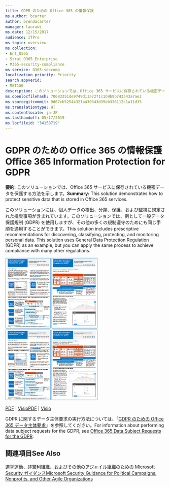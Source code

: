 ```yaml
---
title: GDPR のための Office 365 の情報保護
ms.author: bcarter
author: brendacarter
manager: laurawi
ms.date: 12/15/2017
audience: ITPro
ms.topic: overview
ms.collection:
- Ent_O365
- Strat_O365_Enterprise
- M365-security-compliance
ms.service: O365-seccomp
localization_priority: Priority
search.appverid:
- MET150
description: このソリューションでは、Office 365 サービスに保存されている機密データを保護する方法を示します。
ms.openlocfilehash: 70683351de9749d11a7271c1b9b9b743543a7ae2
ms.sourcegitcommit: 9d67cb52544321a430343d39eb336112c1a11d35
ms.translationtype: HT
ms.contentlocale: ja-JP
ms.lasthandoff: 05/17/2019
ms.locfileid: "34158719"
---
```

# <a name="office-365-information-protection-for-gdpr"></a><span data-ttu-id="d2d61-103">GDPR のための Office 365 の情報保護</span><span class="sxs-lookup"><span data-stu-id="d2d61-103">Office 365 Information Protection for GDPR</span></span>

 <span data-ttu-id="d2d61-104">**要約:** このソリューションでは、Office 365 サービスに保存されている機密データを保護する方法を示します。</span><span class="sxs-lookup"><span data-stu-id="d2d61-104">**Summary:** This solution demonstrates how to protect sensitive data that is stored in Office 365 services.</span></span>
  
<span data-ttu-id="d2d61-p101">このソリューションには、個人データの検出、分類、保護、および監視に規定された推奨事項が含まれています。このソリューションでは、例として一般データ保護規制 (GDPR) を使用しますが、その他の多くの規制遵守のためにも同じ手順を適用することができます。</span><span class="sxs-lookup"><span data-stu-id="d2d61-p101">This solution includes prescriptive recommendations for discovering, classifying, protecting, and monitoring personal data. This solution uses General Data Protection Regulation (GDPR) as an example, but you can apply the same process to achieve compliance with many other regulations.</span></span>

<span data-ttu-id="d2d61-107">[![GDPR のための Office 365 の情報保護ポスターのサムネイル画像](media/InfoProtectGDPR-Poster/o365infoprotectforgdpr-thumb.png)](http://download.microsoft.com/download/E/C/D/ECD5A339-EF10-4420-B3A9-99098884D716/MSFT_Cloud_architecture_information%20protection%20for%20GDPR.pdf)</span><span class="sxs-lookup"><span data-stu-id="d2d61-107">[![Thumb image of the Office 365 Information Protection for GDPR poster.](media/InfoProtectGDPR-Poster/o365infoprotectforgdpr-thumb.png)](http://download.microsoft.com/download/E/C/D/ECD5A339-EF10-4420-B3A9-99098884D716/MSFT_Cloud_architecture_information%20protection%20for%20GDPR.pdf)</span></span>

<span data-ttu-id="d2d61-108">[PDF](http://download.microsoft.com/download/E/C/D/ECD5A339-EF10-4420-B3A9-99098884D716/MSFT_Cloud_architecture_information%20protection%20for%20GDPR.pdf)  |  [Visio](http://download.microsoft.com/download/E/C/D/ECD5A339-EF10-4420-B3A9-99098884D716/MSFT_Cloud_architecture_information%20protection%20for%20GDPR.vsdx)</span><span class="sxs-lookup"><span data-stu-id="d2d61-108">[PDF](http://download.microsoft.com/download/E/C/D/ECD5A339-EF10-4420-B3A9-99098884D716/MSFT_Cloud_architecture_information%20protection%20for%20GDPR.pdf)  |  [Visio](http://download.microsoft.com/download/E/C/D/ECD5A339-EF10-4420-B3A9-99098884D716/MSFT_Cloud_architecture_information%20protection%20for%20GDPR.vsdx)</span></span>
  
<span data-ttu-id="d2d61-109">GDPR に関するデータ主体要求の実行方法については、「[GDPR のための Office 365 データ主体要求](https://docs.microsoft.com/microsoft-365/compliance/gdpr-dsr-office365?toc=/microsoft-365/enterprise/toc.json)」を参照してください。</span><span class="sxs-lookup"><span data-stu-id="d2d61-109">For information about performing data subject requests for the GDPR, see [Office 365 Data Subject Requests for the GDPR](https://docs.microsoft.com/microsoft-365/compliance/gdpr-dsr-office365?toc=/microsoft-365/enterprise/toc.json).</span></span> 

## <a name="see-also"></a><span data-ttu-id="d2d61-110">関連項目</span><span class="sxs-lookup"><span data-stu-id="d2d61-110">See Also</span></span>
  
[<span data-ttu-id="d2d61-111">選挙運動、非営利組織、およびその他のアジャイル組織のための Microsoft Security ガイダンス</span><span class="sxs-lookup"><span data-stu-id="d2d61-111">Microsoft Security Guidance for Political Campaigns, Nonprofits, and Other Agile Organizations</span></span>](microsoft-security-guidance-for-political-campaigns-nonprofits-and-other-agile-o.md)